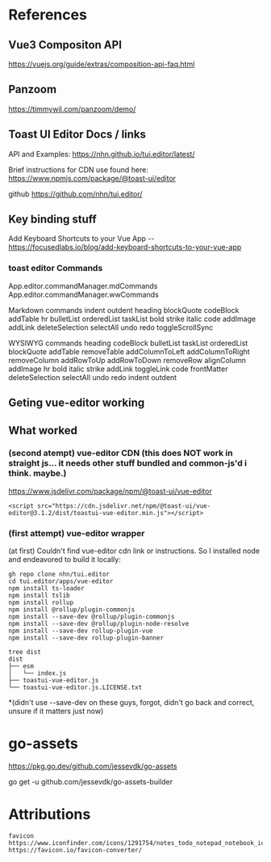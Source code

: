 
# References

## Vue3 Compositon API

https://vuejs.org/guide/extras/composition-api-faq.html


## Panzoom

https://timmywil.com/panzoom/demo/

## Toast UI Editor Docs / links

API and Examples: https://nhn.github.io/tui.editor/latest/

Brief instructions for CDN use found here: https://www.npmjs.com/package/@toast-ui/editor

github https://github.com/nhn/tui.editor/

## Key binding stuff

Add Keyboard Shortcuts to your Vue App -- https://focusedlabs.io/blog/add-keyboard-shortcuts-to-your-vue-app

### toast editor Commands

App.editor.commandManager.mdCommands
App.editor.commandManager.wwCommands

Markdown commands
  indent
  outdent
  heading
  blockQuote
  codeBlock
  addTable
  hr
  bulletList
  orderedList
  taskList
  bold
  strike
  italic
  code
  addImage
  addLink
  deleteSelection
  selectAll
  undo
  redo
  toggleScrollSync

WYSIWYG commands
  heading
  codeBlock
  bulletList
  taskList
  orderedList
  blockQuote
  addTable
  removeTable
  addColumnToLeft
  addColumnToRight
  removeColumn
  addRowToUp
  addRowToDown
  removeRow
  alignColumn
  addImage
  hr
  bold
  italic
  strike
  addLink
  toggleLink
  code
  frontMatter
  deleteSelection
  selectAll
  undo
  redo
  indent
  outdent



## Geting vue-editor working

## What worked


### (second atempt) vue-editor CDN (this does NOT work in straight js... it needs other stuff bundled and common-js'd i think. maybe.)
https://www.jsdelivr.com/package/npm/@toast-ui/vue-editor

```
<script src="https://cdn.jsdelivr.net/npm/@toast-ui/vue-editor@3.1.2/dist/toastui-vue-editor.min.js"></script>
```

### (first attempt) vue-editor wrapper

(at first) Couldn't find vue-editor cdn link or instructions.
So I installed node and endeavored to build it locally:

```
gh repo clone nhn/tui.editor
cd tui.editor/apps/vue-editor
npm install ts-loader
npm install tslib
npm install rollup
npm install @rollup/plugin-commonjs
npm install --save-dev @rollup/plugin-commonjs
npm install --save-dev @rollup/plugin-node-resolve
npm install --save-dev rollup-plugin-vue
npm install --save-dev rollup-plugin-banner

tree dist
dist
├── esm
│   └── index.js
├── toastui-vue-editor.js
└── toastui-vue-editor.js.LICENSE.txt

```
*(didn't use --save-dev on these guys, forgot, didn't go back and correct, unsure if it matters just now)


# go-assets

https://pkg.go.dev/github.com/jessevdk/go-assets

go get -u github.com/jessevdk/go-assets-builder

# Attributions


```
favicon
https://www.iconfinder.com/icons/1291754/notes_todo_notepad_notebook_icon
https://favicon.io/favicon-converter/
```
